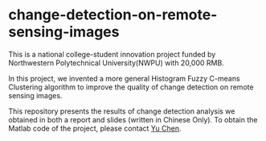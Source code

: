 # change-detection-on-remote-sensing-images
This is a national college-student innovation project funded by Northwestern Polytechnical University(NWPU) with 20,000 RMB.  

In this project, we invented a more general Histogram Fuzzy C-means Clustering algorithm to improve the quality of change detection on remote sensing images.  

This repository presents the results of change detection analysis we obtained in both a report and slides (written in Chinese Only). To obtain the Matlab code of the project, please contact [Yu Chen](chernyu@outlook.com).  
